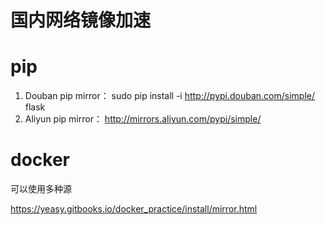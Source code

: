# 国内网络镜像加速

<!--
ID: 8289232f-bc68-4a3d-8bb9-40e6a79e6302
Status: publish
Date: 2017-05-30T03:43:00
Modified: 2020-05-16T11:59:12
wp_id: 756
-->

# pip

1. Douban pip mirror： sudo pip install -i http://pypi.douban.com/simple/ flask
2. Aliyun pip mirror： http://mirrors.aliyun.com/pypi/simple/

# docker

可以使用多种源

https://yeasy.gitbooks.io/docker_practice/install/mirror.html